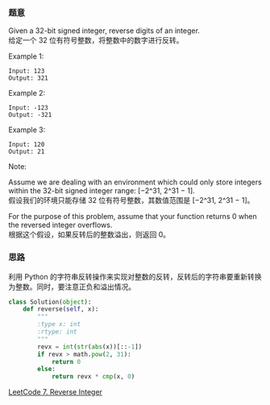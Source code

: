 ### 题意
Given a 32-bit signed integer, reverse digits of an integer.  
给定一个 32 位有符号整数，将整数中的数字进行反转。

Example 1:
```
Input: 123
Output: 321
```
Example 2:
```
Input: -123
Output: -321
```
Example 3:
```
Input: 120
Output: 21
```
Note:

Assume we are dealing with an environment which could only store integers within the 32-bit signed integer range: [−2^31,  2^31 − 1].  
假设我们的环境只能存储 32 位有符号整数，其数值范围是 [−2^31,  2^31 − 1]。

For the purpose of this problem, assume that your function returns 0 when the reversed integer overflows.  
根据这个假设，如果反转后的整数溢出，则返回 0。

### 思路
利用 Python 的字符串反转操作来实现对整数的反转，反转后的字符串要重新转换为整数。同时，要注意正负和溢出情况。
```python
class Solution(object):
    def reverse(self, x):
        """
        :type x: int
        :rtype: int
        """
        revx = int(str(abs(x))[::-1])
        if revx > math.pow(2, 31):
            return 0
        else:
            return revx * cmp(x, 0)
```
[LeetCode 7. Reverse Integer](https://leetcode.com/problems/reverse-integer/description/)
